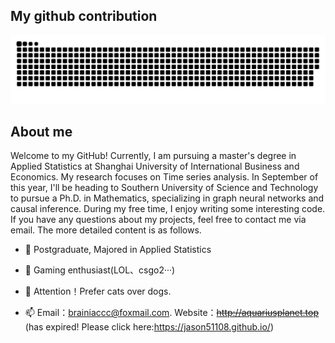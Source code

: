 ## My github contribution

<picture>
  <source media="(prefers-color-scheme: dark)" srcset="https://raw.githubusercontent.com/jason51108/jason51108/output/github-contribution-grid-snake-dark.svg">
  <source media="(prefers-color-scheme: light)" srcset="https://raw.githubusercontent.com/jason51108/jason51108/output/github-contribution-grid-snake.svg">
  <img alt="github contribution grid snake animation" src="https://raw.githubusercontent.com/lxfriday/lxfriday/output/github-contribution-grid-snake.svg">
</picture>

## About me
Welcome to my GitHub! Currently, I am pursuing a master's degree in Applied Statistics at Shanghai University of International Business and Economics. My research focuses on Time series analysis. In September of this year, I'll be heading to Southern University of Science and Technology to pursue a Ph.D. in Mathematics, specializing in graph neural networks and causal inference. During my free time, I enjoy writing some interesting code. If you have any questions about my projects, feel free to contact me via email.
The more detailed content is as follows.

- 👋 Postgraduate, Majored in Applied Statistics

- 👀 Gaming enthusiast(LOL、csgo2···)

- 🌱 Attention！Prefer cats over dogs.

- 📫 Email：brainiaccc@foxmail.com.  Website：~~http://aquariusplanet.top~~ (has expired! Please click here:https://jason51108.github.io/) 


<!---
jason51108/jason51108 is a ✨ special ✨ repository because its `README.md` (this file) appears on your GitHub profile.
You can click the Preview link to take a look at your changes.
--->
